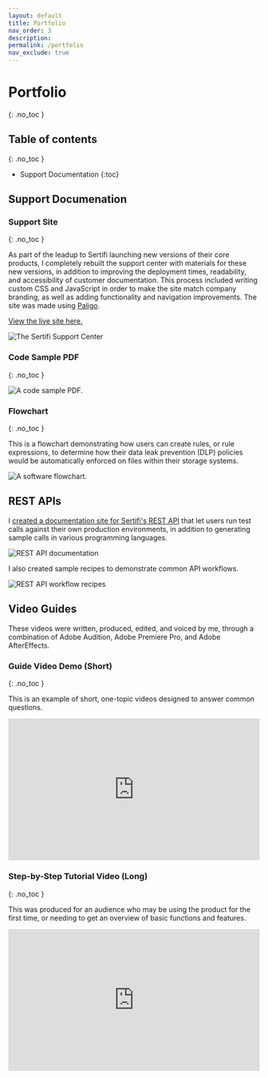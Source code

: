 ```yaml
---
layout: default
title: Portfolio
nav_order: 3
description: 
permalink: /portfolio
nav_exclude: true
---
```


# Portfolio
{: .no_toc }

## Table of contents
{: .no_toc }

- Support Documentation
{:toc}



## Support Documenation

### Support Site
{: .no_toc }

As part of the leadup to Sertifi launching new versions of their core products, I completely rebuilt the support center with materials for these new versions, in addition to improving the deployment times, readability, and accessibility of customer documentation. This process included writing custom CSS and JavaScript in order to make the site match company branding, as well as adding functionality and navigation improvements. The site was made using [Paligo](https://www.paligo.net).

[View the live site here.](https://supportcenter.sertifi.com/?lang=en)

![The Sertifi Support Center](img/sertifi_support_center.png)

### Code Sample PDF
{: .no_toc }

![A code sample PDF.](img/pdf_sample.png)


### Flowchart
{: .no_toc }

This is a flowchart demonstrating how users can create rules, or rule expressions, to determine how their data leak prevention (DLP) policies would be automatically enforced on files within their storage systems.

![A software flowchart.](img/rule-expression.png)


## REST APIs


I [created a documentation site for Sertifi's REST API](https://sertifi.readme.io/) that let users run test calls against their own production environments, in addition to generating sample calls in various programming languages.

![REST API documentation](img/rest_api_docs.png)

I also created sample recipes to demonstrate common API workflows.

![REST API workflow recipes](img/rest_api_recipes.png)

## Video Guides
These videos were written, produced, edited, and voiced by me, through a combination of Adobe Audition, Adobe Premiere Pro, and Adobe AfterEffects.

### Guide Video Demo (Short)
{: .no_toc }


This is an example of short, one-topic videos designed to answer common questions.

<div style="padding:56.25% 0 0 0;position:relative;"><iframe src="https://player.vimeo.com/video/897250205?badge=0&amp;autopause=0&amp;player_id=0&amp;app_id=58479" frameborder="0" allow="autoplay; fullscreen; picture-in-picture" style="position:absolute;top:0;left:0;width:100%;height:100%;" title="Guide Video Demo (Short)"></iframe></div><script src="https://player.vimeo.com/api/player.js"></script>

### Step-by-Step Tutorial Video (Long)
{: .no_toc }

This was produced for an audience who may be using the product for the first time, or needing to get an overview of basic functions and features.

<div style="padding:56.25% 0 0 0;position:relative;"><iframe src="https://player.vimeo.com/video/900194768?badge=0&amp;autopause=0&amp;player_id=0&amp;app_id=58479" frameborder="0" allow="autoplay; fullscreen; picture-in-picture" style="position:absolute;top:0;left:0;width:100%;height:100%;" title="Guide Video Demo (Long)"></iframe></div><script src="https://player.vimeo.com/api/player.js"></script>


